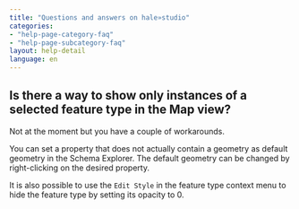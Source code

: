 ```yaml
---
title: "Questions and answers on hale»studio"
categories:
- "help-page-category-faq"
- "help-page-subcategory-faq"
layout: help-detail
language: en
---
```


<h2>Is there a way to show only instances of a selected feature type in the Map view?</h2>

Not at the moment but you have a couple of workarounds.

You can set a property that does not actually contain a geometry as default geometry in the Schema Explorer.
The default geometry can be changed by right-clicking on the desired property.

It is also possible to use the <code>Edit Style</code> in the feature type context menu to hide the feature type 
by setting its opacity to 0.
